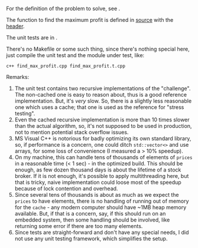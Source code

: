 For the definition of the problem to solve, see [](challenge.md).

The function to find the maximum profit is defined in
[source](find_max_profit.cpp) with the [header](find_max_profit.hpp).

The unit tests are in [](find_max_profit.t.cpp).

There's no Makefile or some such thing, since there's nothing
special here, just compile the unit test and the module under
test, like:

    c++ find_max_profit.cpp find_max_profit.t.cpp

Remarks:

1. The unit test contains two recursive implementations
   of the "challenge". The non-cached one is easy to
   reason about, thus is a good reference implementation.
   But, it's _very_ slow. So, there is a slightly less
   reasonable one which uses a cache; that one is used as the 
   reference for "stress testing".
2. Even the cached recursive implementation is more than 10 times
   slower than the actual algorithm, so, it's not supposed to be
   used in production, not to mention potential stack overflow issues.
3. MS Visual C++ is notorious for badly optimizing its own standard
   library, so, if performance is a concern, one could ditch `std::vector<>`
   and use arrays, for some loss of convenience (I measured a > 10%
   speedup).
4. On my machine, this can handle tens of thousands of elements of
   `prices` in a reasonable time (< 1 sec) - in the optimized build. 
   This should be enough, as few dozen thousand days is about the lifetime 
   of a stock broker.  If it is not enough, it's possible to apply 
   multithreading here, but that is tricky, naive implementation could 
   loose most of the speedup because of lock contention and overhead.
5. Since several tens of thousands is about as much as we expect the 
   `prices` to have elements, there is no handling of running out of memory 
   for the `cache` - any modern computer should have ~1MB heap memory 
   available. But, if that is a concern, say, if this should run on an 
   embedded system, then some handling should be involved, like returning 
   some error if there are too many elements.
6. Since tests are straight-forward and don't have any special needs, I did 
   not use any unit testing framework, which simplifies the setup.
